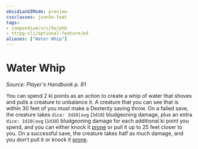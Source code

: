 ```yaml
---
obsidianUIMode: preview
cssclasses: json5e-feat
tags:
- compendium/src/5e/phb
- ttrpg-cli/optional-feature/ed
aliases: ["Water Whip"]
---
```

# Water Whip
*Source: Player's Handbook p. 81*  

You can spend 2 ki points as an action to create a whip of water that shoves and pulls a creature to unbalance it. A creature that you can see that is within 30 feet of you must make a Dexterity saving throw. On a failed save, the creature takes `dice: 3d10|avg` (`3d10`) bludgeoning damage, plus an extra `dice: 1d10|avg` (`1d10`) bludgeoning damage for each additional ki point you spend, and you can either knock it [prone](/compendium/rules/conditions.md#prone) or pull it up to 25 feet closer to you. On a successful save, the creature takes half as much damage, and you don't pull it or knock it [prone](/compendium/rules/conditions.md#prone).